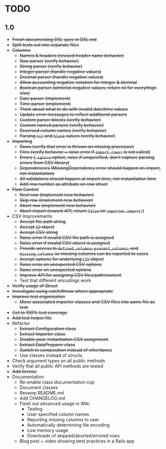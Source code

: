 # TODO

## 1.0
- ~~Finish documenting DSL spec in DSL.md~~
- ~~Split tests out into separate files~~
- ~~Columns~~
  - ~~Names & headers (revised header name behavior)~~
  - ~~Raw parser (verify behavior)~~
  - ~~String parser (verify behavior)~~
  - ~~Integer parser (handle negative values)~~
  - ~~Decimal parser (handle negative values)~~
  - ~~Allow accounting negative notation for integer & decimal~~
  - ~~Boolean parser (whitelist negative values; return nil for everythign else)~~
  - ~~Date parser (implement)~~
  - ~~Time parser (implement)~~
  - ~~Think about what to do with invalid date/time values~~
  - ~~Update error messages to reflect additional parsers~~
  - ~~Custom parser blocks (verify behavior)~~
  - ~~Custom named parsers (verify behavior)~~
  - ~~Reserved column names (verify behavior)~~
  - ~~Parsing `nil` and `blank` values (verify behavior)~~
- ~~Importing~~
  - ~~Rows (verify that error is thrown on missing processor)~~
  - ~~Files (verify behavior + raise error if `import_rows!` is not called)~~
  - ~~Errors (`:ignore` option, raise if unspecified, don't capture parsing errors from CSV library)~~
  - ~~Dependencies (MissingDependency error should happen on import, not instantiation)~~
  - ~~All validations should happen at import time, not instantiation time~~
  - ~~Add row number as attribute on row struct~~
- ~~Flow Control~~
  - ~~Next row (implement new behavior)~~
  - ~~Skip row (implement new behavior)~~
  - ~~Abort row (implement new behavior)~~
  - ~~Abort import (rework API; return `false` on `importer.import!`)~~
- CSV Improvements
  - ~~Accept file path string~~
  - ~~Accept `IO` object~~
  - ~~Accept CSV string~~
  - ~~Raise error if invalid CSV file path is assigned~~
  - ~~Raise error if invalid CSV object is assigned~~
  - ~~Provide access to `defined_columns`, `present_columns`, and `missing_columns` so missing columns can be reported to users~~
  - ~~Accept options for underlying `CSV` object~~
  - ~~Raise error on unexpected CSV options~~
  - ~~Raise error on unexpected options~~
  - ~~Improve API for assigning CSV files/path/content~~
  - Test that different encodings work
- ~~Verify usage of Struct~~
- ~~Investigate using catch/throw where appropriate~~
- ~~Improve test organization~~
  - ~~Move associated importer classes and CSV files into same file as test.~~
- ~~Get to 100% test coverage~~
- ~~Add test helper file~~
- Refactor
  - ~~Extract Configuration class~~
  - ~~Extract Importer class~~
  - ~~Disable post-instantiation CSV assignment~~
  - ~~Extract DataPreparer class~~
  - ~~Switch to composition instead of inheritance~~
  - Use classes instead of structs
- Check argument types on all public methods
- Verify that all public API methods are tested
- ~~Add license~~
- Documentation
  - Re-enable class documentation cop
  - Document classes
  - Revamp README.md
  - Add CHANGELOG.md
  - Flesh out advanced usage in Wiki
    - Testing
    - User specified column names
    - Reporting missing columns to user
    - Automatically determining file encoding
    - Low memory usage
    - Downloads of skipped/aborted/errored rows
  - Blog post + video showing best practices in a Rails app
